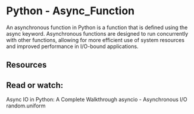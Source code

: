 # Python - Async_Function
An asynchronous function in Python is a function that is defined using the async keyword. Asynchronous functions are designed to run concurrently with other functions, allowing for more efficient use of system resources and improved performance in I/O-bound applications.

## Resources

## Read or watch:

Async IO in Python: A Complete Walkthrough
asyncio - Asynchronous I/O
random.uniform
